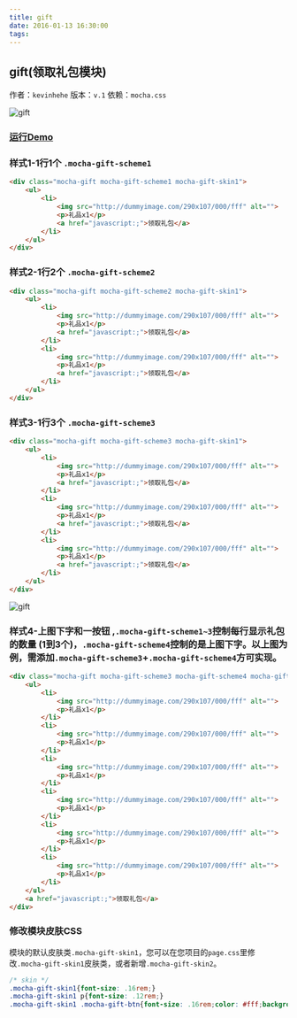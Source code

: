 ```yaml
---
title: gift
date: 2016-01-13 16:30:00
tags:
---
```


## gift(领取礼包模块)
作者：`kevinhehe`
版本：`v.1`
依赖：`mocha.css`

![gift](http://game.gtimg.cn/images/js/mocha/images/demo/gift.png)

### [运行Demo](http://tgideas.github.io/mocha/demo/gift/demo.html "gift(领取礼包模块)")

### 样式1-1行1个 `.mocha-gift-scheme1`
``` html
<div class="mocha-gift mocha-gift-scheme1 mocha-gift-skin1">
    <ul>
        <li>
            <img src="http://dummyimage.com/290x107/000/fff" alt="">
            <p>礼品x1</p>
            <a href="javascript:;">领取礼包</a>
        </li>
    </ul>
</div>
```

### 样式2-1行2个 `.mocha-gift-scheme2`
``` html
<div class="mocha-gift mocha-gift-scheme2 mocha-gift-skin1">
    <ul>
        <li>
            <img src="http://dummyimage.com/290x107/000/fff" alt="">
            <p>礼品x1</p>
            <a href="javascript:;">领取礼包</a>
        </li>
        <li>
            <img src="http://dummyimage.com/290x107/000/fff" alt="">
            <p>礼品x1</p>
            <a href="javascript:;">领取礼包</a>
        </li>
    </ul>
</div>
```

### 样式3-1行3个 `.mocha-gift-scheme3`
``` html
<div class="mocha-gift mocha-gift-scheme3 mocha-gift-skin1">
    <ul>
        <li>
            <img src="http://dummyimage.com/290x107/000/fff" alt="">
            <p>礼品x1</p>
            <a href="javascript:;">领取礼包</a>
        </li>
        <li>
            <img src="http://dummyimage.com/290x107/000/fff" alt="">
            <p>礼品x1</p>
            <a href="javascript:;">领取礼包</a>
        </li>
        <li>
            <img src="http://dummyimage.com/290x107/000/fff" alt="">
            <p>礼品x1</p>
            <a href="javascript:;">领取礼包</a>
        </li>
    </ul>
</div>  
```

![gift](http://game.gtimg.cn/images/js/mocha/images/demo/gift2.png)

### 样式4-上图下字和一按钮 ,`.mocha-gift-scheme1~3`控制每行显示礼包的数量  (1到3个)，`.mocha-gift-scheme4`控制的是上图下字。以上图为例，需添加`.mocha-gift-scheme3`+`.mocha-gift-scheme4`方可实现。
``` html
<div class="mocha-gift mocha-gift-scheme3 mocha-gift-scheme4 mocha-gift-skin1">
    <ul>
        <li>
            <img src="http://dummyimage.com/290x107/000/fff" alt="">
            <p>礼品x1</p>
        </li>
        <li>
            <img src="http://dummyimage.com/290x107/000/fff" alt="">
            <p>礼品x1</p>
        </li>
        <li>
            <img src="http://dummyimage.com/290x107/000/fff" alt="">
            <p>礼品x1</p>
        </li>
        <li>
            <img src="http://dummyimage.com/290x107/000/fff" alt="">
            <p>礼品x1</p>
        </li>
        <li>
            <img src="http://dummyimage.com/290x107/000/fff" alt="">
            <p>礼品x1</p>
        </li>
        <li>
            <img src="http://dummyimage.com/290x107/000/fff" alt="">
            <p>礼品x1</p>
        </li>
    </ul>
    <a href="javascript:;">领取礼包</a>
</div>    
```

### 修改模块皮肤CSS 
模块的默认皮肤类`.mocha-gift-skin1`，您可以在您项目的`page.css`里修改`.mocha-gift-skin1`皮肤类，或者新增`.mocha-gift-skin2`。
``` css
/* skin */
.mocha-gift-skin1{font-size: .16rem;}
.mocha-gift-skin1 p{font-size: .12rem;}
.mocha-gift-skin1 .mocha-gift-btn{font-size: .16rem;color: #fff;background-color: #717171;}
```
